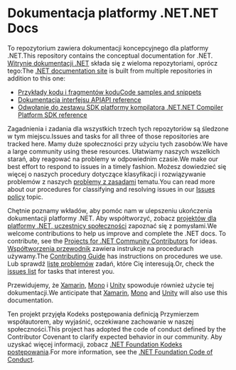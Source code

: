 # <a name="net-docs"></a><span data-ttu-id="b5bf9-101">Dokumentacja platformy .NET</span><span class="sxs-lookup"><span data-stu-id="b5bf9-101">.NET Docs</span></span>

<span data-ttu-id="b5bf9-102">To repozytorium zawiera dokumentacji koncepcyjnego dla platformy .NET.</span><span class="sxs-lookup"><span data-stu-id="b5bf9-102">This repository contains the conceptual documentation for .NET.</span></span> <span data-ttu-id="b5bf9-103">[Witrynie dokumentacji .NET](https://docs.microsoft.com/dotnet) składa się z wieloma repozytoriami, oprócz tego:</span><span class="sxs-lookup"><span data-stu-id="b5bf9-103">The [.NET documentation site](https://docs.microsoft.com/dotnet) is built from multiple repositories in addition to this one:</span></span>

- [<span data-ttu-id="b5bf9-104">Przykłady kodu i fragmentów kodu</span><span class="sxs-lookup"><span data-stu-id="b5bf9-104">Code samples and snippets</span></span>](https://github.com/dotnet/samples)
- [<span data-ttu-id="b5bf9-105">Dokumentacja interfejsu API</span><span class="sxs-lookup"><span data-stu-id="b5bf9-105">API reference</span></span>](https://github.com/dotnet/dotnet-api-docs)
- [<span data-ttu-id="b5bf9-106">Odwołanie do zestawu SDK platformy kompilatora .NET</span><span class="sxs-lookup"><span data-stu-id="b5bf9-106">.NET Compiler Platform SDK reference</span></span>](https://github.com/dotnet/roslyn-api-docs)

<span data-ttu-id="b5bf9-107">Zagadnienia i zadania dla wszystkich trzech tych repozytoriów są śledzone w tym miejscu.</span><span class="sxs-lookup"><span data-stu-id="b5bf9-107">Issues and tasks for all three of those repositories are tracked here.</span></span> <span data-ttu-id="b5bf9-108">Mamy duże społeczności przy użyciu tych zasobów.</span><span class="sxs-lookup"><span data-stu-id="b5bf9-108">We have a large community using these resources.</span></span> <span data-ttu-id="b5bf9-109">Ułatwiamy naszych wszelkich starań, aby reagować na problemy w odpowiednim czasie.</span><span class="sxs-lookup"><span data-stu-id="b5bf9-109">We make our best effort to respond to issues in a timely fashion.</span></span> <span data-ttu-id="b5bf9-110">Możesz dowiedzieć się więcej o naszych procedury dotyczące klasyfikacji i rozwiązywanie problemów z naszych [problemy z zasadami](issues-policy.md) tematu.</span><span class="sxs-lookup"><span data-stu-id="b5bf9-110">You can read more about our procedures for classifying and resolving issues in our [Issues policy](issues-policy.md) topic.</span></span>

<span data-ttu-id="b5bf9-111">Chętnie poznamy wkładów, aby pomóc nam w ulepszeniu ukończenia dokumentacji platformy .NET. Aby współtworzyć, zobacz [projektów dla platformy .NET, uczestnicy społeczności](https://github.com/dotnet/docs/projects/35) zapoznać się z pomysłami.</span><span class="sxs-lookup"><span data-stu-id="b5bf9-111">We welcome contributions to help us improve and complete the .NET docs. To contribute, see the [Projects for .NET Community Contributors](https://github.com/dotnet/docs/projects/35) for ideas.</span></span> <span data-ttu-id="b5bf9-112">[Współtworzenia przewodnik](CONTRIBUTING.md) zawiera instrukcje na procedurach używamy.</span><span class="sxs-lookup"><span data-stu-id="b5bf9-112">The [Contributing Guide](CONTRIBUTING.md) has instructions on procedures we use.</span></span> <span data-ttu-id="b5bf9-113">Lub sprawdź [listę problemów](https://github.com/dotnet/docs/issues) zadań, które Cię interesują.</span><span class="sxs-lookup"><span data-stu-id="b5bf9-113">Or, check the [issues list](https://github.com/dotnet/docs/issues) for tasks that interest you.</span></span>

<span data-ttu-id="b5bf9-114">Przewidujemy, że [Xamarin](https://docs.microsoft.com/xamarin), [Mono](http://docs.go-mono.com/?link=root%3a%2fclasslib) i [Unity](https://docs.unity3d.com/Manual/index.html) spowoduje również użycie tej dokumentacji.</span><span class="sxs-lookup"><span data-stu-id="b5bf9-114">We anticipate that [Xamarin](https://docs.microsoft.com/xamarin), [Mono](http://docs.go-mono.com/?link=root%3a%2fclasslib) and [Unity](https://docs.unity3d.com/Manual/index.html) will also use this documentation.</span></span>

<span data-ttu-id="b5bf9-115">Ten projekt przyjęła Kodeks postępowania definicją Przymierzem współautorem, aby wyjaśnić, oczekiwane zachowanie w naszej społeczności.</span><span class="sxs-lookup"><span data-stu-id="b5bf9-115">This project has adopted the code of conduct defined by the Contributor Covenant to clarify expected behavior in our community.</span></span>
<span data-ttu-id="b5bf9-116">Aby uzyskać więcej informacji, zobacz [.NET Foundation Kodeks postępowania](https://dotnetfoundation.org/code-of-conduct).</span><span class="sxs-lookup"><span data-stu-id="b5bf9-116">For more information, see the [.NET Foundation Code of Conduct](https://dotnetfoundation.org/code-of-conduct).</span></span>
